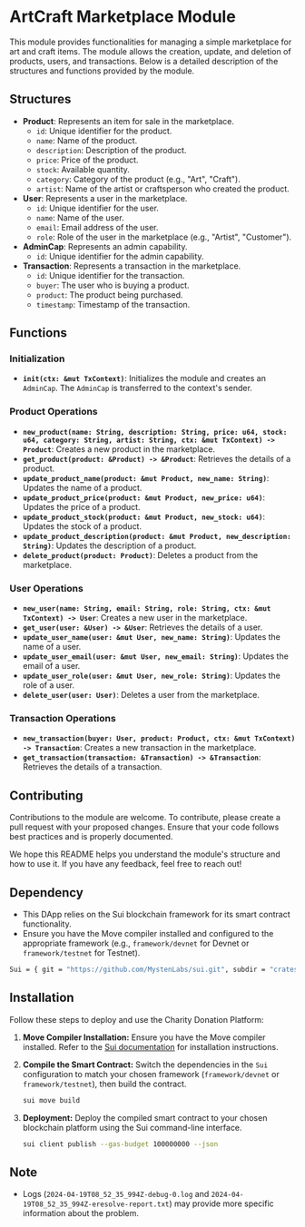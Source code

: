 # ArtCraft Marketplace Module
This module provides functionalities for managing a simple marketplace for art and craft items. The module allows the creation, update, and deletion of products, users, and transactions. Below is a detailed description of the structures and functions provided by the module.

## Structures
- **Product**: Represents an item for sale in the marketplace.
  - `id`: Unique identifier for the product.
  - `name`: Name of the product.
  - `description`: Description of the product.
  - `price`: Price of the product.
  - `stock`: Available quantity.
  - `category`: Category of the product (e.g., "Art", "Craft").
  - `artist`: Name of the artist or craftsperson who created the product.
- **User**: Represents a user in the marketplace.
  - `id`: Unique identifier for the user.
  - `name`: Name of the user.
  - `email`: Email address of the user.
  - `role`: Role of the user in the marketplace (e.g., "Artist", "Customer").
- **AdminCap**: Represents an admin capability.
  - `id`: Unique identifier for the admin capability.
- **Transaction**: Represents a transaction in the marketplace.
  - `id`: Unique identifier for the transaction.
  - `buyer`: The user who is buying a product.
  - `product`: The product being purchased.
  - `timestamp`: Timestamp of the transaction.

## Functions
### Initialization
- **`init(ctx: &mut TxContext)`**: Initializes the module and creates an `AdminCap`. The `AdminCap` is transferred to the context's sender.
  
### Product Operations
- **`new_product(name: String, description: String, price: u64, stock: u64, category: String, artist: String, ctx: &mut TxContext) -> Product`**: Creates a new product in the marketplace.
- **`get_product(product: &Product) -> &Product`**: Retrieves the details of a product.
- **`update_product_name(product: &mut Product, new_name: String)`**: Updates the name of a product.
- **`update_product_price(product: &mut Product, new_price: u64)`**: Updates the price of a product.
- **`update_product_stock(product: &mut Product, new_stock: u64)`**: Updates the stock of a product.
- **`update_product_description(product: &mut Product, new_description: String)`**: Updates the description of a product.
- **`delete_product(product: Product)`**: Deletes a product from the marketplace.
  
### User Operations
- **`new_user(name: String, email: String, role: String, ctx: &mut TxContext) -> User`**: Creates a new user in the marketplace.
- **`get_user(user: &User) -> &User`**: Retrieves the details of a user.
- **`update_user_name(user: &mut User, new_name: String)`**: Updates the name of a user.
- **`update_user_email(user: &mut User, new_email: String)`**: Updates the email of a user.
- **`update_user_role(user: &mut User, new_role: String)`**: Updates the role of a user.
- **`delete_user(user: User)`**: Deletes a user from the marketplace.

### Transaction Operations
- **`new_transaction(buyer: User, product: Product, ctx: &mut TxContext) -> Transaction`**: Creates a new transaction in the marketplace.
- **`get_transaction(transaction: &Transaction) -> &Transaction`**: Retrieves the details of a transaction.

## Contributing
Contributions to the module are welcome. To contribute, please create a pull request with your proposed changes. Ensure that your code follows best practices and is properly documented.


We hope this README helps you understand the module's structure and how to use it. If you have any feedback, feel free to reach out!

## Dependency

- This DApp relies on the Sui blockchain framework for its smart contract functionality.
- Ensure you have the Move compiler installed and configured to the appropriate framework (e.g., `framework/devnet` for Devnet or `framework/testnet` for Testnet).

```bash
Sui = { git = "https://github.com/MystenLabs/sui.git", subdir = "crates/sui-framework/packages/sui-framework", rev = "framework/devnet" }
```

## Installation

Follow these steps to deploy and use the Charity Donation Platform:

1. **Move Compiler Installation:**
   Ensure you have the Move compiler installed. Refer to the [Sui documentation](https://docs.sui.io/) for installation instructions.

2. **Compile the Smart Contract:**
   Switch the dependencies in the `Sui` configuration to match your chosen framework (`framework/devnet` or `framework/testnet`), then build the contract.

   ```bash
   sui move build
   ```

3. **Deployment:**
   Deploy the compiled smart contract to your chosen blockchain platform using the Sui command-line interface.

   ```bash
   sui client publish --gas-budget 100000000 --json
   ```

## Note

- Logs (`2024-04-19T08_52_35_994Z-debug-0.log` and `2024-04-19T08_52_35_994Z-eresolve-report.txt`) may provide more specific information about the problem.